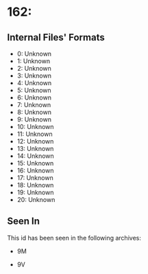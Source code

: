 # 162: 

## Internal Files' Formats
- 0: Unknown
- 1: Unknown
- 2: Unknown
- 3: Unknown
- 4: Unknown
- 5: Unknown
- 6: Unknown
- 7: Unknown
- 8: Unknown
- 9: Unknown
- 10: Unknown
- 11: Unknown
- 12: Unknown
- 13: Unknown
- 14: Unknown
- 15: Unknown
- 16: Unknown
- 17: Unknown
- 18: Unknown
- 19: Unknown
- 20: Unknown

## Seen In

This id has been seen in the following archives:  

- 9M  

- 9V  
